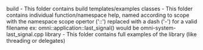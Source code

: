 build     - This folder contains build templates/examples
classes   - This folder contains individual function/namespace help, named according to scope
            with the namespace scope opertor ('::') replaced with a dash ('-') for a valid filename
            ex: omni::application::last_signal() would be omni-system-last_signal.cpp
library   - This folder contains full examples of the library (like threading or delegates)

